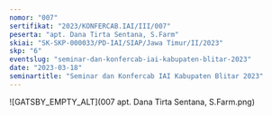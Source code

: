 ```yaml
---
nomor: "007"
sertifikat: "2023/KONFERCAB.IAI/III/007"
peserta: "apt. Dana Tirta Sentana, S.Farm"
skiai: "SK-SKP-000033/PD-IAI/SIAP/Jawa Timur/II/2023"
skp: "6"
eventslug: "seminar-dan-konfercab-iai-kabupaten-blitar-2023"
date: "2023-03-18"
seminartitle: "Seminar dan Konfercab IAI Kabupaten Blitar 2023"
---
```


![GATSBY_EMPTY_ALT](007 apt. Dana Tirta Sentana, S.Farm.png)
